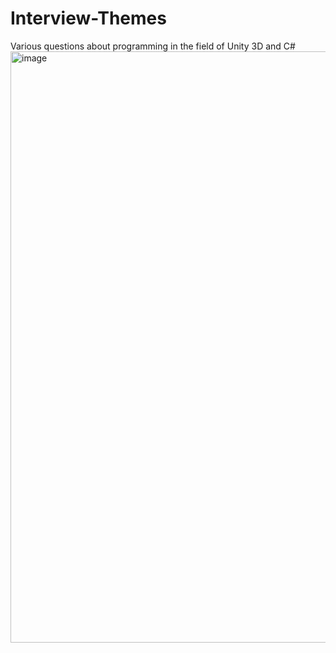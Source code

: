 # Interview-Themes
Various questions about programming in the field of Unity 3D and C#
<img width="946" alt="image" src="https://github.com/Iontars/Interview-Themes/assets/83580723/cef6663c-161b-44f8-8ce6-7a10802583d7">
